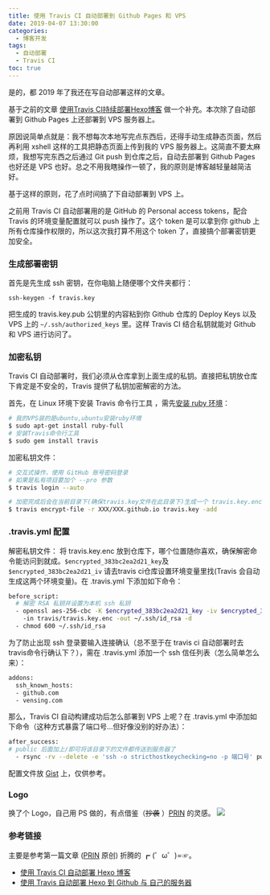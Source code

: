 ```yaml
---
title: 使用 Travis CI 自动部署到 Github Pages 和 VPS
date: 2019-04-07 13:30:00
categories:
  - 博客开发
tags:
  - 自动部署
  - Travis CI
toc: true
---
```


是的，都 2019 年了我还在写自动部署这样的文章。

<!--more-->

基于之前的文章 [使用Travis CI持续部署Hexo博客](https://vensing.com/2019/01/25/Travis-CI/) 做一个补充。本次除了自动部署到 Github  Pages 上还部署到 VPS 服务器上。

原因说简单点就是：我不想每次本地写完点东西后，还得手动生成静态页面，然后再利用 xshell 这样的工具把静态页面上传到我的 VPS 服务器上。这简直不要太麻烦，我想写完东西之后通过 Git push 到仓库之后，自动去部署到 Github Pages 也好还是 VPS 也好。总之不用我瞎操作一顿了，我的原则是博客越轻量越简洁好。

基于这样的原则，花了点时间搞了下自动部署到 VPS 上。

之前用 Travis CI  自动部署用的是 GitHub 的 Personal access tokens，配合 Travis 的环境变量配置就可以 push 操作了。这个 token 是可以拿到你 github 上所有仓库操作权限的，所以这次我打算不用这个 token 了，直接搞个部署密钥更加安全。



### 生成部署密钥

首先是先生成 ssh 密钥，在你电脑上随便哪个文件夹都行：

```git
ssh-keygen -f travis.key 
```

把生成的 travis.key.pub 公钥里的内容粘到你 Github 仓库的 Deploy Keys 以及 VPS 上的 `~/.ssh/authorized_keys` 里。这样 Travis CI 结合私钥就能对 Github 和 VPS 进行访问了。


### 加密私钥

Travis CI 自动部署时，我们必须从仓库拿到上面生成的私钥。直接把私钥放仓库下肯定是不安全的，Travis 提供了私钥加密解密的方法。

首先，在 Linux 环境下安装 Travis 命令行工具 ，需先[安装 ruby 环境](http://www.ruby-lang.org/zh_cn/documentation/installation/)：

```sh
# 我的VPS装的是ubuntu,ubuntu安装ruby环境
$ sudo apt-get install ruby-full
# 安装Travis命令行工具
$ sudo gem install travis
```

加密私钥文件：

```sh
# 交互式操作，使用 GitHub 账号密码登录  
# 如果是私有项目要加个 --pro 参数 
$ travis login --auto 

# 加密完成后会在当前目录下(确保travis.key文件在此目录下)生成一个 travis.key.enc 文件  
$ travis encrypt-file -r XXX/XXX.github.io travis.key -add
```




### .travis.yml 配置

解密私钥文件：
将 travis.key.enc 放到仓库下，哪个位置随你喜欢，确保解密命令能访问到就成。`$encrypted_383bc2ea2d21_key`及`$encrypted_383bc2ea2d21_iv` 请去travis ci仓库设置环境变量里找(Travis 会自动生成这两个环境变量)。在 .travis.yml 下添加如下命令：

```sh
before_script:
  # 解密 RSA 私钥并设置为本机 ssh 私钥
  - openssl aes-256-cbc -K $encrypted_383bc2ea2d21_key -iv $encrypted_383bc2ea2d21_iv 
    -in travis/travis.key.enc -out ~/.ssh/id_rsa -d
  - chmod 600 ~/.ssh/id_rsa
```


为了防止出现 ssh 登录要输入连接确认（总不至于在 travis ci 自动部署时去travis命令行确认下？），需在 .travis.yml 添加一个 ssh 信任列表（怎么简单怎么来）：

```sh
addons:
  ssh_known_hosts:
  - github.com
  - vensing.com
```

那么，Travis CI 自动构建成功后怎么部署到 VPS 上呢？在 .travis.yml 中添加如下命令（这种方式暴露了端口号...但好像没别的好办法）：

```sh
after_success:
# public 后面加上/即可将该目录下的文件都传送到服务器了
  - rsync -rv --delete -e 'ssh -o stricthostkeychecking=no -p 端口号' public/ 用户@域名:/路径
```


配置文件放 [Gist](https://gist.github.com/vensing/0296bf555c794d4392c05c75ce00d17c) 上，仅供参考。

### Logo

换了个 Logo，自己用 PS 做的，有点借鉴（~~抄袭~~ ）[PRIN](https://blessing.studio) 的灵感。
![](/images/logo.png)

### 参考链接

主要是参考第一篇文章 ([PRIN](https://blessing.studio) 原创) 折腾的 ┏ (゜ω゜)=☞。

- [使用 Travis CI 自动部署 Hexo 博客](https://blessing.studio/deploy-hexo-blog-automatically-with-travis-ci/)
- [使用 Travis 自动部署 Hexo 到 Github 与 自己的服务器](https://segmentfault.com/a/1190000009054888)
